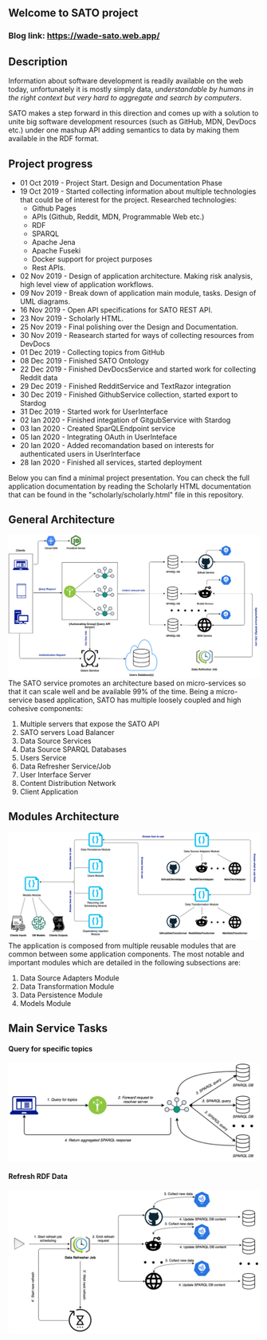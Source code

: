 ## Welcome to SATO project 

### Blog link: https://wade-sato.web.app/


## Description
Information about software development is readily available on the web today, unfortunately it is mostly simply data, _*understandable by humans in the right context but very hard to aggregate and search by computers*_. 

SATO makes a step forward in this direction and comes up with a solution to unite big software development resources (such as GitHub, MDN, DevDocs etc.) under one mashup API adding semantics to data by making them available in the RDF format.

## Project progress
- 01 Oct 2019 - Project Start. Design and Documentation Phase
- 19 Oct 2019 - Started collecting information about multiple technologies that could be of interest for the project. Researched technologies: 
  - Github Pages
  - APIs (Github, Reddit, MDN, Programmable Web etc.) 
  - RDF 
  - SPARQL 
  - Apache Jena
  - Apache Fuseki
  - Docker support for project purposes
  - Rest APIs.
- 02 Nov 2019 - Design of application architecture. Making risk analysis, high level view of application workflows.
- 09 Nov 2019 - Break down of application main module, tasks. Design of UML diagrams.
- 16 Nov 2019 - Open API specifications for SATO REST API.
- 23 Nov 2019 - Scholarly HTML.
- 25 Nov 2019 - Final polishing over the Design and Documentation.
- 30 Nov 2019 - Reasearch started for ways of collecting resources from DevDocs
- 01 Dec 2019 - Collecting topics from GitHub
- 08 Dec 2019 - Finished SATO Ontology
- 22 Dec 2019 - Finished DevDocsService and started work for collecting Reddit data
- 29 Dec 2019 - Finished RedditService and TextRazor integration
- 30 Dec 2019 - Finished GithubService collection, started export to Stardog
- 31 Dec 2019 - Started work for UserInterface
- 02 Ian 2020 - Finished integation of GitgubService with Stardog
- 03 Ian 2020 - Created SparQLEndpoint service
- 05 Ian 2020 - Integrating OAuth in UserInteface
- 20 Ian 2020 - Added recomandation based on interests for authenticated users in UserInterface
- 28 Ian 2020 - Finished all services, started deployment


Below you can find a minimal project presentation. You can check the full application documentation by reading the Scholarly HTML documentation that can be found in the "scholarly/scholarly.html" file in this repository.

## General Architecture
![alt text](https://github.com/StefanCosminR/sato/raw/master/scholarly/WADE/SATO-Architecture.png)
The SATO service promotes an architecture based on micro-services so that it can scale well and be available 99% of the time. Being a micro-service based application, SATO has multiple loosely coupled and high cohesive components:

1. Multiple servers that expose the SATO API
2. SATO servers Load Balancer
3. Data Source Services
4. Data Source SPARQL Databases
5. Users Service
6. Data Refresher Service/Job
7. User Interface Server
8. Content Distribution Network
9. Client Application

## Modules Architecture
![alt text](https://github.com/StefanCosminR/sato/raw/master/scholarly/WADE/SATO-Main-Modules.png)
The application is composed from multiple reusable modules that are common between some application components. The most notable and important modules which are detailed in the following subsections are:

1. Data Source Adapters Module
2. Data Transformation Module
3. Data Persistence Module
4. Models Module


## Main Service Tasks
#### Query for specific topics
![alt text](https://github.com/StefanCosminR/sato/raw/master/scholarly/WADE/QueryForTopics.png)

#### Refresh RDF Data
![alt text](https://github.com/StefanCosminR/sato/raw/master/scholarly/WADE/DataRefreshFlow.png)
